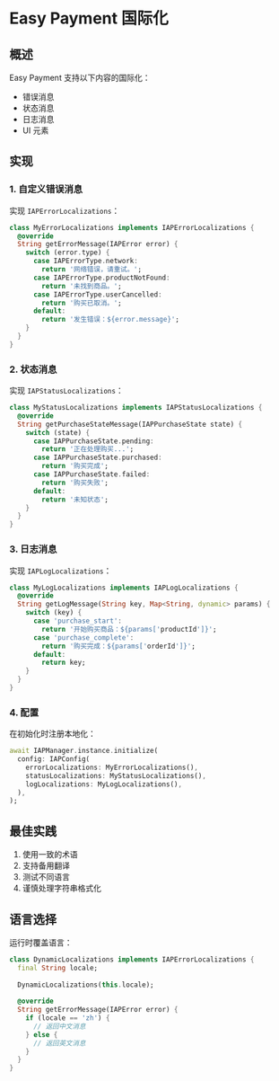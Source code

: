 # Easy Payment 国际化

## 概述
Easy Payment 支持以下内容的国际化：
- 错误消息
- 状态消息
- 日志消息
- UI 元素

## 实现
### 1. 自定义错误消息
实现 `IAPErrorLocalizations`：
```dart
class MyErrorLocalizations implements IAPErrorLocalizations {
  @override
  String getErrorMessage(IAPError error) {
    switch (error.type) {
      case IAPErrorType.network:
        return '网络错误，请重试。';
      case IAPErrorType.productNotFound:
        return '未找到商品。';
      case IAPErrorType.userCancelled:
        return '购买已取消。';
      default:
        return '发生错误：${error.message}';
    }
  }
}
```

### 2. 状态消息
实现 `IAPStatusLocalizations`：
```dart
class MyStatusLocalizations implements IAPStatusLocalizations {
  @override
  String getPurchaseStateMessage(IAPPurchaseState state) {
    switch (state) {
      case IAPPurchaseState.pending:
        return '正在处理购买...';
      case IAPPurchaseState.purchased:
        return '购买完成';
      case IAPPurchaseState.failed:
        return '购买失败';
      default:
        return '未知状态';
    }
  }
}
```

### 3. 日志消息
实现 `IAPLogLocalizations`：
```dart
class MyLogLocalizations implements IAPLogLocalizations {
  @override
  String getLogMessage(String key, Map<String, dynamic> params) {
    switch (key) {
      case 'purchase_start':
        return '开始购买商品：${params['productId']}';
      case 'purchase_complete':
        return '购买完成：${params['orderId']}';
      default:
        return key;
    }
  }
}
```

### 4. 配置
在初始化时注册本地化：
```dart
await IAPManager.instance.initialize(
  config: IAPConfig(
    errorLocalizations: MyErrorLocalizations(),
    statusLocalizations: MyStatusLocalizations(),
    logLocalizations: MyLogLocalizations(),
  ),
);
```

## 最佳实践
1. 使用一致的术语
2. 支持备用翻译
3. 测试不同语言
4. 谨慎处理字符串格式化

## 语言选择
运行时覆盖语言：
```dart
class DynamicLocalizations implements IAPErrorLocalizations {
  final String locale;
  
  DynamicLocalizations(this.locale);
  
  @override
  String getErrorMessage(IAPError error) {
    if (locale == 'zh') {
      // 返回中文消息
    } else {
      // 返回英文消息
    }
  }
}
```